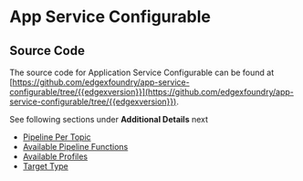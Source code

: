 # App Service Configurable

## Source Code

The source code for Application Service Configurable can be found at [https://github.com/edgexfoundry/app-service-configurable/tree/{{edgexversion}}](https://github.com/edgexfoundry/app-service-configurable/tree/{{edgexversion}}).

See following  sections under **Additional Details** next

- [Pipeline Per Topic](./details/PipelinePerTopics.md)
- [Available Pipeline Functions](details/AvailablePipelineFunctions.md)
- [Available Profiles](details/Profiles.md)
- [Target Type](details/TargetType.md)
